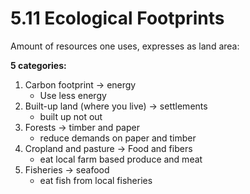 # 5.11 Ecological Footprints
Amount of resources one uses, expresses as land area:

**5 categories:**
1. Carbon footprint -> energy
	- Use less energy
2. Built-up land (where you live) -> settlements
	- built up not out
3. Forests -> timber and paper
	- reduce demands on paper and timber
4. Cropland and pasture -> Food and fibers
	- eat local farm based produce and meat
5. Fisheries -> seafood
	- eat fish from local fisheries


